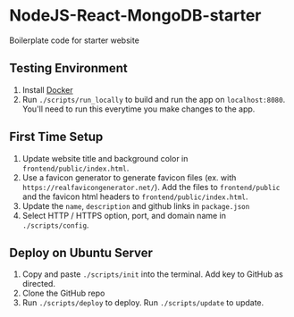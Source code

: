 # NodeJS-React-MongoDB-starter

Boilerplate code for starter website

## Testing Environment

1. Install [Docker](https://docs.docker.com/)
2. Run `./scripts/run_locally` to build and run the app on `localhost:8080`. You'll need to run this everytime you make changes to the app.

## First Time Setup

1. Update website title and background color in `frontend/public/index.html`.
2. Use a favicon generator to generate favicon files (ex. with `https://realfavicongenerator.net/`). Add the files to `frontend/public` and the favicon html headers to `frontend/public/index.html`.
3. Update the `name`, `description` and github links in `package.json`
4. Select HTTP / HTTPS option, port, and domain name in `./scripts/config`.

## Deploy on Ubuntu Server

1. Copy and paste `./scripts/init` into the terminal. Add key to GitHub as directed.
2. Clone the GitHub repo
3. Run `./scripts/deploy` to deploy. Run `./scripts/update` to update.
